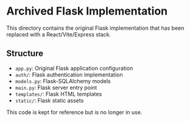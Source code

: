 # Archived Flask Implementation

This directory contains the original Flask implementation that has been replaced with a React/Vite/Express stack.

## Structure
- `app.py`: Original Flask application configuration
- `auth/`: Flask authentication implementation
- `models.py`: Flask-SQLAlchemy models
- `main.py`: Flask server entry point
- `templates/`: Flask HTML templates
- `static/`: Flask static assets

This code is kept for reference but is no longer in use.
